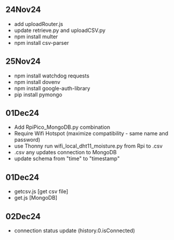 ## 24Nov24
- add uploadRouter.js
- update retrieve.py and uploadCSV.py
- npm install multer
- npm install csv-parser

## 25Nov24
- npm install watchdog requests
- npm install dovenv
- npm install google-auth-library
- pip install pymongo

## 01Dec24
- Add RpiPico_MongoDB.py combination
- Require Wifi Hotspot (maximize compatibility - same name and password)
- use Thonny run wifi_local_dht11_moisture.py from Rpi to .csv
- .csv any updates connection to MongoDB
- update schema from "time" to "timestamp"

## 01Dec24
- getcsv.js [get csv file]
- get.js [MongoDB]

## 02Dec24
- connection status update (history.0.isConnected)